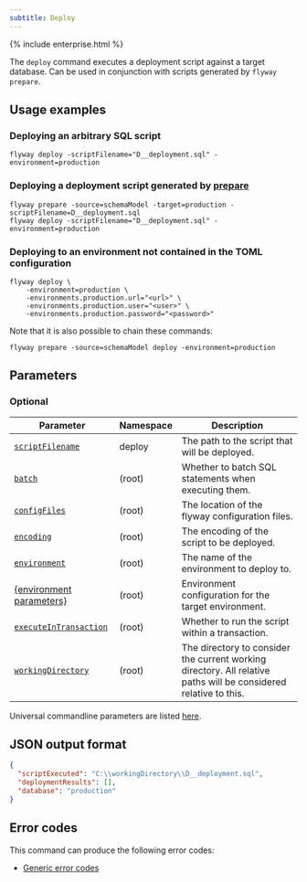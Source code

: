 ```yaml
---
subtitle: Deploy
---
```


{% include enterprise.html %}

The `deploy` command executes a deployment script against a target database.
Can be used in conjunction with scripts generated by `flyway prepare`.

## Usage examples

### Deploying an arbitrary SQL script

```
flyway deploy -scriptFilename="D__deployment.sql" -environment=production
```

### Deploying a deployment script generated by [prepare](<Commands/Prepare>)

```
flyway prepare -source=schemaModel -target=production -scriptFilename=D__deployment.sql
flyway deploy -scriptFilename="D__deployment.sql" -environment=production
```

### Deploying to an environment not contained in the TOML configuration

```
flyway deploy \
    -environment=production \
    -environments.production.url="<url>" \
    -environments.production.user="<user>" \
    -environments.production.password="<password>"
```

Note that it is also possible to chain these commands:

```
flyway prepare -source=schemaModel deploy -environment=production
```

## Parameters

### Optional

| Parameter                                                                                                          | Namespace | Description                                                                                                      |
|--------------------------------------------------------------------------------------------------------------------|-----------|------------------------------------------------------------------------------------------------------------------|
| [`scriptFilename`](<Configuration/Flyway Namespace/Flyway Deploy Namespace/Flyway Deploy Script Filename Setting>) | deploy    | The path to the script that will be deployed.                                                                    |
| [`batch`](<Configuration/Flyway Namespace/Flyway Batch Setting>)                                                   | (root)    | Whether to batch SQL statements when executing them.                                                             |
| [`configFiles`](<Command-line Parameters/Config Files Parameter>)                                                  | (root)    | The location of the flyway configuration files.                                                                  |
| [`encoding`](<Configuration/Flyway Namespace/Flyway Encoding Setting>)                                             | (root)    | The encoding of the script to be deployed.                                                                       |
| [`environment`](<Configuration/Flyway Namespace/Flyway Environment Setting>)                                       | (root)    | The name of the environment to deploy to.                                                                        |
| [{environment parameters}](<Configuration/Environments Namespace>)                                                 | (root)    | Environment configuration for the target environment.                                                            |
| [`executeInTransaction`](<Configuration/Flyway Namespace/Flyway Execute In Transaction Setting>)                   | (root)    | Whether to run the script within a transaction.                                                                  |
| [`workingDirectory`](<Command-line Parameters/Working Directory Parameter>)                                        | (root)    | The directory to consider the current working directory. All relative paths will be considered relative to this. |

Universal commandline parameters are listed [here](<Command-line Parameters>).

## JSON output format

```json
{
  "scriptExecuted": "C:\\workingDirectory\\D__deployment.sql",
  "deploymentResults": [],
  "database": "production"
}
```

## Error codes

This command can produce the following error codes:
- [Generic error codes](<Exit codes and error codes/General error codes>)